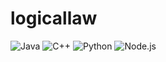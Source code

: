 # logicallaw 
![Java](https://img.shields.io/badge/Java-007396.svg?&style=for-the-badge&logo=Java&logoColor=white)
![C++](https://img.shields.io/badge/C++-6DB33F.svg?&style=for-the-badge&logo=Spring&logoColor=white)
![Python](https://img.shields.io/badge/python-3776AB.svg?&style=for-the-badge&logo=Spring&logoColor=white)
![Node.js](https://img.shields.io/badge/Node.js-5FA04E.svg?&style=for-the-badge&logo=Spring&logoColor=white)
